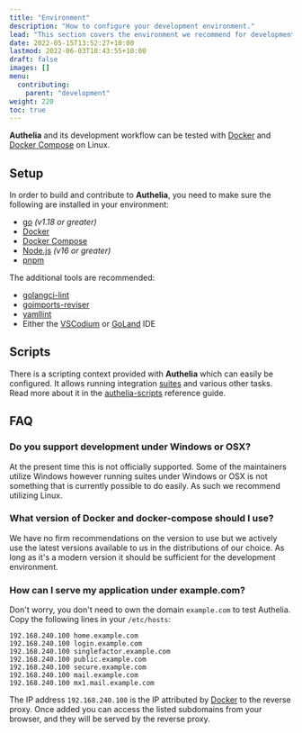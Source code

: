 ```yaml
---
title: "Environment"
description: "How to configure your development environment."
lead: "This section covers the environment we recommend for development."
date: 2022-05-15T13:52:27+10:00
lastmod: 2022-06-03T10:43:55+10:00
draft: false
images: []
menu:
  contributing:
    parent: "development"
weight: 220
toc: true
---
```


**Authelia** and its development workflow can be tested with [Docker] and [Docker Compose] on Linux.

## Setup

In order to build and contribute to **Authelia**, you need to make sure the following are installed in your environment:

- [go] _(v1.18 or greater)_
- [Docker]
- [Docker Compose]
- [Node.js] _(v16 or greater)_
- [pnpm]

The additional tools are recommended:

- [golangci-lint]
- [goimports-reviser]
- [yamllint]
- Either the [VSCodium] or [GoLand] IDE

## Scripts

There is a scripting context provided with **Authelia** which can easily be configured. It allows running integration
[suites] and various other tasks. Read more about it in the [authelia-scripts](reference-authelia-scripts.md) reference
guide.

## FAQ

### Do you support development under Windows or OSX?

At the present time this is not officially supported. Some of the maintainers utilize Windows however running suites
under Windows or OSX is not something that is currently possible to do easily. As such we recommend utilizing Linux.

### What version of Docker and docker-compose should I use?

We have no firm recommendations on the version to use but we actively use the latest versions available to us in the
distributions of our choice. As long as it's a modern version it should be sufficient for the development environment.

### How can I serve my application under example.com?

Don't worry, you don't need to own the domain `example.com` to test Authelia. Copy the following lines in
your `/etc/hosts`:

```
192.168.240.100 home.example.com
192.168.240.100 login.example.com
192.168.240.100 singlefactor.example.com
192.168.240.100 public.example.com
192.168.240.100 secure.example.com
192.168.240.100 mail.example.com
192.168.240.100 mx1.mail.example.com
```

The IP address `192.168.240.100` is the IP attributed by [Docker] to the reverse proxy. Once added you can access the
listed subdomains from your browser, and they will be served by the reverse proxy.

[suites]: ./integration-suites.md
[Buildkite]: https://buildkite.com/
[React]: https://reactjs.org/
[go]: https://go.dev/dl/
[Node.js]: https://nodejs.org/en/download/
[pnpm]: https://pnpm.io/installation
[Docker]: https://docs.docker.com/get-docker/
[Docker Compose]: https://docs.docker.com/compose/install/
[golangci-lint]: https://golangci-lint.run/usage/install/
[goimports-reviser]: https://github.com/incu6us/goimports-reviser#install
[yamllint]: https://yamllint.readthedocs.io/en/stable/quickstart.html
[VSCodium]: https://vscodium.com/
[GoLand]: https://www.jetbrains.com/go/
